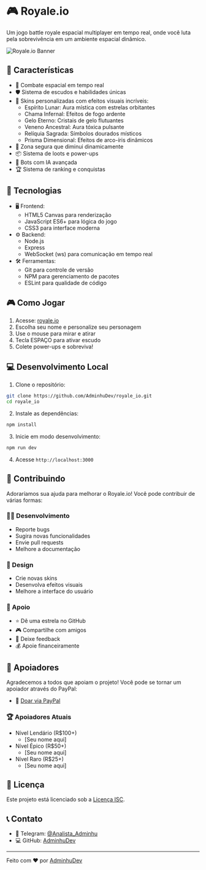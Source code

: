 # 🎮 Royale.io

Um jogo battle royale espacial multiplayer em tempo real, onde você luta pela sobrevivência em um ambiente espacial dinâmico.

![Royale.io Banner](assets/banner.png)

## 🌟 Características

- 🎯 Combate espacial em tempo real
- 🛡️ Sistema de escudos e habilidades únicas
- 🎨 Skins personalizadas com efeitos visuais incríveis:
  - Espírito Lunar: Aura mística com estrelas orbitantes
  - Chama Infernal: Efeitos de fogo ardente
  - Gelo Eterno: Cristais de gelo flutuantes
  - Veneno Ancestral: Aura tóxica pulsante
  - Relíquia Sagrada: Símbolos dourados místicos
  - Prisma Dimensional: Efeitos de arco-íris dinâmicos
- 🌌 Zona segura que diminui dinamicamente
- 📦 Sistema de loots e power-ups
- 🤖 Bots com IA avançada
- 🏆 Sistema de ranking e conquistas

## 🚀 Tecnologias

- 🖥️ Frontend:
  - HTML5 Canvas para renderização
  - JavaScript ES6+ para lógica do jogo
  - CSS3 para interface moderna
- ⚙️ Backend:
  - Node.js
  - Express
  - WebSocket (ws) para comunicação em tempo real
- 🛠️ Ferramentas:
  - Git para controle de versão
  - NPM para gerenciamento de pacotes
  - ESLint para qualidade de código

## 🎮 Como Jogar

1. Acesse: [royale.io](https://royale-io.onrender.com)
2. Escolha seu nome e personalize seu personagem
3. Use o mouse para mirar e atirar
4. Tecla ESPAÇO para ativar escudo
5. Colete power-ups e sobreviva!

## 💻 Desenvolvimento Local

1. Clone o repositório:
```bash
git clone https://github.com/AdminhuDev/royale_io.git
cd royale_io
```

2. Instale as dependências:
```bash
npm install
```

3. Inicie em modo desenvolvimento:
```bash
npm run dev
```

4. Acesse `http://localhost:3000`

## 🤝 Contribuindo

Adoraríamos sua ajuda para melhorar o Royale.io! Você pode contribuir de várias formas:

### 👨‍💻 Desenvolvimento
- Reporte bugs
- Sugira novas funcionalidades
- Envie pull requests
- Melhore a documentação

### 🎨 Design
- Crie novas skins
- Desenvolva efeitos visuais
- Melhore a interface do usuário

### 🌟 Apoio
- ⭐ Dê uma estrela no GitHub
- 🎮 Compartilhe com amigos
- 📝 Deixe feedback
- 💰 Apoie financeiramente

## 💖 Apoiadores

Agradecemos a todos que apoiam o projeto! Você pode se tornar um apoiador através do PayPal:

- 🎁 [Doar via PayPal](https://www.paypal.com/donate/?business=2KX84Y9DCRQ2U&no_recurring=0&item_name=Doa%C3%A7ao+Espontanea&currency_code=BRL)

### 🏆 Apoiadores Atuais
- Nível Lendário (R$100+)
  - [Seu nome aqui]
- Nível Épico (R$50+)
  - [Seu nome aqui]
- Nível Raro (R$25+)
  - [Seu nome aqui]

## 📜 Licença

Este projeto está licenciado sob a [Licença ISC](LICENSE).

## 📞 Contato

- 📧 Telegram: [@Analista_Adminhu](https://t.me/Analista_Adminhu)
- 💻 GitHub: [AdminhuDev](https://github.com/AdminhuDev)

---
Feito com ❤️ por [AdminhuDev](https://github.com/AdminhuDev) 